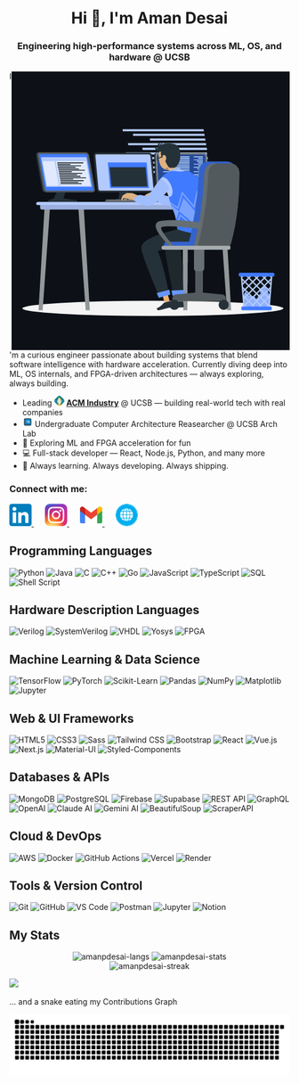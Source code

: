 <h1 align="center">Hi 👋, I'm Aman Desai</h1>
<h3 align="center">Engineering high-performance systems across ML, OS, and hardware @ UCSB</h3>

<p><img align="right" src="https://github.com/amanpdesai/amanpdesai/blob/main/assets/animation_500_kxa883sd.gif" alt="adam-pw" /></p>

I'm a curious engineer passionate about building systems that blend software intelligence with hardware acceleration. Currently diving deep into ML, OS internals, and FPGA-driven architectures — always exploring, always building.

- Leading <img src="https://github.com/amanpdesai/amanpdesai/blob/main/assets/acm.industry.png" width="18" /> [**ACM Industry**](https://acmindustry.org) @ UCSB — building real-world tech with real companies
- <img src="https://github.com/amanpdesai/amanpdesai/blob/main/cpu.png" width="18" /> Undergraduate Computer Architecture Reasearcher @ UCSB Arch Lab
- 🤖 Exploring ML and FPGA acceleration for fun
- 💻 Full-stack developer — React, Node.js, Python, and many more
- 🚀 Always learning. Always developing. Always shipping.

<h3 align="left">Connect with me:</h3>
<p align="left">
  <a href="https://www.linkedin.com/in/amanpdesa/" target="_blank">
    <img src="https://github.com/amanpdesai/amanpdesai/blob/main/assets/LinkedIn_icon.svg.png" alt="LinkedIn" height="40" width="40" />
  </a>
  &nbsp;&nbsp;&nbsp;&nbsp;
  <a href="https://instagram.com/amandesai04" target="_blank">
    <img src="https://github.com/amanpdesai/amanpdesai/blob/main/assets/Instagram_icon.png" alt="Instagram" height="40" width="40" />
  </a>
  &nbsp;&nbsp;&nbsp;&nbsp;
  <a href="mailto:amandesai04@gmail.com" target="_blank">
    <img src="https://github.com/amanpdesai/amanpdesai/blob/main/assets/gmail-icon-2020-0631.png" alt="Email" height="40" width="40" />
  </a>
  &nbsp;&nbsp;&nbsp;&nbsp;
  <a href="https://amandesai.vercel.app" target="_blank">
    <img src="https://github.com/amanpdesai/amanpdesai/blob/main/assets/website-icon-18.png" alt="Website" height="40" width="40" />
  </a>
</p>

## Programming Languages
![Python](https://img.shields.io/badge/Python-3776AB?style=for-the-badge&logo=python&logoColor=white)
![Java](https://img.shields.io/badge/Java-ED8B00?style=for-the-badge&logo=java&logoColor=white)
![C](https://img.shields.io/badge/C-00599C?style=for-the-badge&logo=c&logoColor=white)
![C++](https://img.shields.io/badge/C++-00599C?style=for-the-badge&logo=c%2B%2B&logoColor=white)
![Go](https://img.shields.io/badge/Go-00ADD8?style=for-the-badge&logo=go&logoColor=white)
![JavaScript](https://img.shields.io/badge/JavaScript-F7DF1E?style=for-the-badge&logo=javascript&logoColor=black)
![TypeScript](https://img.shields.io/badge/TypeScript-007ACC?style=for-the-badge&logo=typescript&logoColor=white)
![SQL](https://img.shields.io/badge/SQL-4479A1?style=for-the-badge)
![Shell Script](https://img.shields.io/badge/Shell–Script-89E051?style=for-the-badge&logo=gnu-bash&logoColor=white)

## Hardware Description Languages
![Verilog](https://img.shields.io/badge/Verilog-ED1C24?style=for-the-badge)
![SystemVerilog](https://img.shields.io/badge/SystemVerilog-0066CC?style=for-the-badge)
![VHDL](https://img.shields.io/badge/VHDL-4433AA?style=for-the-badge)
![Yosys](https://img.shields.io/badge/Yosys-1A1A1A?style=for-the-badge)
![FPGA](https://img.shields.io/badge/FPGA-0099CC?style=for-the-badge)

## Machine Learning & Data Science
![TensorFlow](https://img.shields.io/badge/TensorFlow-FF6F00?style=for-the-badge&logo=tensorflow&logoColor=white)
![PyTorch](https://img.shields.io/badge/PyTorch-EE4C2C?style=for-the-badge&logo=pytorch&logoColor=white)
![Scikit-Learn](https://img.shields.io/badge/Scikit--Learn-F7931E?style=for-the-badge&logo=scikit-learn&logoColor=white)
![Pandas](https://img.shields.io/badge/Pandas-150458?style=for-the-badge&logo=pandas&logoColor=white)
![NumPy](https://img.shields.io/badge/NumPy-013243?style=for-the-badge&logo=numpy&logoColor=white)
![Matplotlib](https://img.shields.io/badge/Matplotlib-11557C?style=for-the-badge)
![Jupyter](https://img.shields.io/badge/Jupyter-F37626?style=for-the-badge&logo=jupyter&logoColor=white)

## Web & UI Frameworks
![HTML5](https://img.shields.io/badge/HTML5-E34F26?style=for-the-badge&logo=html5&logoColor=white)
![CSS3](https://img.shields.io/badge/CSS3-1572B6?style=for-the-badge&logo=css3&logoColor=white)
![Sass](https://img.shields.io/badge/Sass-CC6699?style=for-the-badge&logo=sass&logoColor=white)
![Tailwind CSS](https://img.shields.io/badge/Tailwind_CSS-38B2AC?style=for-the-badge&logo=tailwind-css&logoColor=white)
![Bootstrap](https://img.shields.io/badge/Bootstrap-563D7C?style=for-the-badge&logo=bootstrap&logoColor=white)
![React](https://img.shields.io/badge/React-61DAFB?style=for-the-badge&logo=react&logoColor=black)
![Vue.js](https://img.shields.io/badge/Vue.js-4FC08D?style=for-the-badge&logo=vue.js&logoColor=white)
![Next.js](https://img.shields.io/badge/Next.js-000000?style=for-the-badge&logo=nextdotjs&logoColor=white)
![Material-UI](https://img.shields.io/badge/Material--UI-0081CB?style=for-the-badge&logo=material-ui&logoColor=white)
![Styled-Components](https://img.shields.io/badge/Styled--Components-DB7093?style=for-the-badge&logo=styled-components&logoColor=white)

## Databases & APIs
![MongoDB](https://img.shields.io/badge/MongoDB-4EA94B?style=for-the-badge&logo=mongodb&logoColor=white)
![PostgreSQL](https://img.shields.io/badge/PostgreSQL-316192?style=for-the-badge&logo=postgresql&logoColor=white)
![Firebase](https://img.shields.io/badge/Firebase-FFCA28?style=for-the-badge&logo=firebase&logoColor=black)
![Supabase](https://img.shields.io/badge/Supabase-3ECF8E?style=for-the-badge&logo=supabase&logoColor=white)
![REST API](https://img.shields.io/badge/REST-API-blue?style=for-the-badge)
![GraphQL](https://img.shields.io/badge/GraphQL-E10098?style=for-the-badge&logo=graphql&logoColor=white)
![OpenAI](https://img.shields.io/badge/OpenAI-412991?style=for-the-badge&logo=openai&logoColor=white)
![Claude AI](https://img.shields.io/badge/Claude--AI-000000?style=for-the-badge)
![Gemini AI](https://img.shields.io/badge/Gemini--AI-4285F4?style=for-the-badge&logo=google&logoColor=white)
![BeautifulSoup](https://img.shields.io/badge/BeautifulSoup-3776AB?style=for-the-badge&logo=beautifulsoup&logoColor=white)
![ScraperAPI](https://img.shields.io/badge/ScraperAPI-6C757D?style=for-the-badge)

## Cloud & DevOps
![AWS](https://img.shields.io/badge/AWS-232F3E?style=for-the-badge&logo=amazon-aws&logoColor=white)
![Docker](https://img.shields.io/badge/Docker-2496ED?style=for-the-badge&logo=docker&logoColor=white)
![GitHub Actions](https://img.shields.io/badge/GitHub_Actions-2088FF?style=for-the-badge&logo=github-actions&logoColor=white)
![Vercel](https://img.shields.io/badge/Vercel-000000?style=for-the-badge&logo=vercel&logoColor=white)
![Render](https://img.shields.io/badge/Render-00979D?style=for-the-badge)

## Tools & Version Control
![Git](https://img.shields.io/badge/Git-F05032?style=for-the-badge&logo=git&logoColor=white)
![GitHub](https://img.shields.io/badge/GitHub-181717?style=for-the-badge&logo=github&logoColor=white)
![VS Code](https://img.shields.io/badge/VS_Code-007ACC?style=for-the-badge&logo=visual-studio-code&logoColor=white)
![Postman](https://img.shields.io/badge/Postman-FF6C37?style=for-the-badge&logo=postman&logoColor=white)
![Jupyter](https://img.shields.io/badge/Jupyter-F37626?style=for-the-badge&logo=jupyter&logoColor=white)
![Notion](https://img.shields.io/badge/Notion-000000?style=for-the-badge&logo=notion&logoColor=white)

## My Stats
<div align="center">
  <img height="200em" src="https://github-readme-stats.vercel.app/api/top-langs/?username=amanpdesai&layout=compact&show_icon=true&theme=algolia" alt="amanpdesai-langs"/>
  <img height="200em" src="https://github-readme-stats.vercel.app/api/?username=amanpdesai&layout=compact&show_icon=true&theme=algolia" alt="amanpdesai-stats"/>
</div>
<div align="center">
  <img src="http://github-readme-streak-stats.herokuapp.com?user=amanpdesai&theme=algolia&background=0d1117&hide_border=true" alt="amanpdesai-streak"/>
</div>

![](https://github-profile-trophy.vercel.app/?username=Aneal07&theme=algolia&margin-w=4)

... and a snake eating my Contributions Graph
<p align = "center">
	<img src = "https://github.com/7oSkaaa/7oSkaaa/blob/output/github-contribution-grid-snake.svg?" alt = "Snake Game"/>
</p>

